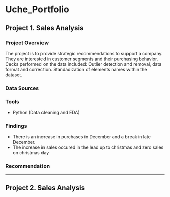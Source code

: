 # Uche_Portfolio
## Project 1. Sales Analysis
### Project Overview
The project is to provide strategic recommendations to support a company. They are interested in customer segments and their purchasing behavior. Cecks performed on the data included: Outlier detection and removal, data format and correction. Standadization of elements names within the dataset.
### Data Sources
### Tools 
- Python (Data cleaning and EDA)
### Findings
- There is an increase in purchases in December and a break in late December.
- The increase in sales occured in the lead up to christmas and zero sales on christmas day
### Recommendation
---
## Project 2. Sales Analysis
